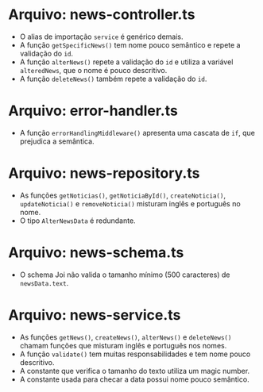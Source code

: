 # Arquivo: news-controller.ts

- O alias de importação `service` é genérico demais.
- A função `getSpecificNews()` tem nome pouco semântico e repete a validação do `id`.
- A função `alterNews()` repete a validação do `id` e utiliza a variável `alteredNews`, que o nome é pouco descritivo.
- A função `deleteNews()` também repete a validação do `id`.

# Arquivo: error-handler.ts

- A função `errorHandlingMiddleware()` apresenta uma cascata de `if`, que prejudica a semântica.

# Arquivo: news-repository.ts

- As funções `getNoticias()`, `getNoticiaById()`, `createNoticia()`, `updateNoticia()` e `removeNoticia()` misturam inglês e português no nome.
- O tipo `AlterNewsData` é redundante.

# Arquivo: news-schema.ts

- O schema Joi não valida o tamanho mínimo (500 caracteres) de `newsData.text`.

# Arquivo: news-service.ts

- As funções `getNews()`, `createNews()`, `alterNews()` e `deleteNews()` chamam funções que misturam inglês e português nos nomes.
- A função `validate()` tem muitas responsabilidades e tem nome pouco descritivo.
- A constante que verifica o tamanho do texto utiliza um magic number.
- A constante usada para checar a data possui nome pouco semântico.
